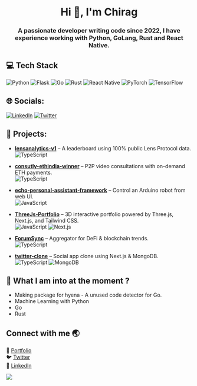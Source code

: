 
<h1 align="center">Hi 👋, I'm Chirag</h1>
<h3 align="center">A passionate developer writing code since 2022, 
I have experience working with Python, GoLang, Rust and React Native.</h3>

## 💻 Tech Stack
![Python](https://img.shields.io/badge/python-3776AB.svg?style=for-the-badge&logo=python&logoColor=white)
![Flask](https://img.shields.io/badge/flask-000000.svg?style=for-the-badge&logo=flask&logoColor=white)
![Go](https://img.shields.io/badge/go-00ADD8.svg?style=for-the-badge&logo=go&logoColor=white)
![Rust](https://img.shields.io/badge/rust-000000.svg?style=for-the-badge&logo=rust&logoColor=white)
![React Native](https://img.shields.io/badge/react_native-20232A.svg?style=for-the-badge&logo=react&logoColor=61DAFB)
![PyTorch](https://img.shields.io/badge/pytorch-EE4C2C.svg?style=for-the-badge&logo=pytorch&logoColor=white)
![TensorFlow](https://img.shields.io/badge/tensorflow-FF6F00.svg?style=for-the-badge&logo=tensorflow&logoColor=white)


## 🌐 Socials:
[![LinkedIn](https://img.shields.io/badge/LinkedIn-%230077B5.svg?logo=linkedin&logoColor=white)](https://linkedin.com/in/baidchirag) [![Twitter](https://img.shields.io/badge/Twitter-%231DA1F2.svg?logo=Twitter&logoColor=white)](https://x.com/chiragbaid_) 

## 🔧 Projects:

- **[lensanalytics-v1](https://github.com/chiragbadhe/lensanalytics-v1)** – A leaderboard using 100% public Lens Protocol data.  
  ![TypeScript](https://img.shields.io/badge/typescript-3178C6?style=flat&logo=typescript&logoColor=white)

- **[consutly-ethindia-winner](https://github.com/chiragbadhe/consutly-ethindia-winner)** – P2P video consultations with on-demand ETH payments.  
  ![TypeScript](https://img.shields.io/badge/typescript-3178C6?style=flat&logo=typescript&logoColor=white)

- **[echo‑personal‑assistant‑framework](https://github.com/chiragbadhe/echo-personal-assistant-framework)** – Control an Arduino robot from web UI.  
  ![JavaScript](https://img.shields.io/badge/javascript-F7DF1E?style=flat&logo=javascript&logoColor=black)

- **[ThreeJs‑Portfolio](https://github.com/chiragbadhe/ThreeJs-Portfolio)** – 3D interactive portfolio powered by Three.js, Next.js, and Tailwind CSS.  
  ![JavaScript](https://img.shields.io/badge/javascript-F7DF1E?style=flat&logo=javascript&logoColor=black) ![Next.js](https://img.shields.io/badge/next.js-black?style=flat&logo=next-dot-js&logoColor=white)

- **[ForumSync](https://github.com/chiragbadhe/ForumSync)** – Aggregator for DeFi & blockchain trends.  
  ![TypeScript](https://img.shields.io/badge/typescript-3178C6?style=flat&logo=typescript&logoColor=white)

- **[twitter‑clone](https://github.com/chiragbadhe/twitter-clone)** – Social app clone using Next.js & MongoDB.  
  ![TypeScript](https://img.shields.io/badge/typescript-3178C6?style=flat&logo=typescript&logoColor=white) ![MongoDB](https://img.shields.io/badge/mongodb-47A248?style=flat&logo=mongodb&logoColor=white)


##  👀 What I am into at the moment ?

- Making package for hyena - A unused code detector for Go.
- Machine Learning with Python
- Go
- Rust
  

## Connect with me 🌏
🚀 [Portfolio](https://chiragbaid.com) <br>
🐦 [Twitter](https://x.com/chiragbaid_) <br>
💼 [LinkedIn](https://linkedin.com/in/baidchirag) <br>

[![](https://visitcount.itsvg.in/api?id=ChiragBaid&icon=0&color=1)](https://visitcount.itsvg.in)
